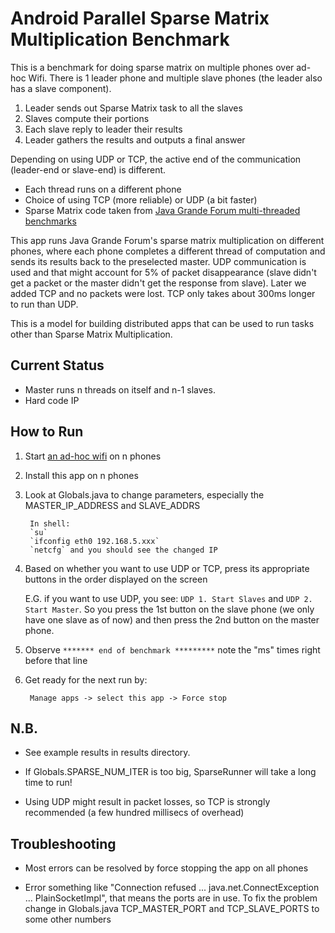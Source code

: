 Android Parallel Sparse Matrix Multiplication Benchmark
================

This is a benchmark for doing sparse matrix on multiple phones over ad-hoc Wifi. There is 1 leader phone and multiple slave phones (the leader also has a slave component).

1. Leader sends out Sparse Matrix task to all the slaves
2. Slaves compute their portions
3. Each slave reply to leader their results
4. Leader gathers the results and outputs a final answer

Depending on using UDP or TCP, the active end of the communication (leader-end or slave-end) is different.

* Each thread runs on a different phone
* Choice of using TCP (more reliable) or UDP (a bit faster)
* Sparse Matrix code taken from [Java Grande Forum multi-threaded benchmarks][jgf]

This app runs Java Grande Forum's sparse matrix multiplication on different phones, where each phone completes a different thread of computation and sends its results back to the preselected master.  UDP communication is used and that might account for 5% of packet disappearance (slave didn't get a packet or the master didn't get the response from slave). Later we added TCP and no packets were lost. TCP only takes about 300ms longer to run than UDP.

This is a model for building distributed apps that can be used to run tasks other than Sparse Matrix Multiplication.

Current Status
-----------
* Master runs n threads on itself and n-1 slaves.
* Hard code IP


How to Run
-----------

1. Start [an ad-hoc wifi][barn] on n phones
2. Install this app on n phones
3. Look at Globals.java to change parameters, especially the MASTER_IP_ADDRESS and SLAVE_ADDRS
    
        In shell:
        `su`
        `ifconfig eth0 192.168.5.xxx`
        `netcfg` and you should see the changed IP
4. Based on whether you want to use UDP or TCP, press its appropriate buttons in the order displayed on the screen

   E.G. if you want to use UDP, you see: `UDP 1. Start Slaves` and `UDP 2. Start Master`. So you press the 1st button on the slave phone (we only have one slave as of now) and then press the 2nd button on the master phone.
5. Observe `******* end of benchmark *********` note the "ms" times right before that line
6. Get ready for the next run by:

        Manage apps -> select this app -> Force stop

N.B.
---------
* See example results in results directory.

* If Globals.SPARSE_NUM_ITER is too big, SparseRunner will take a long time to run!

* Using UDP might result in packet losses, so TCP is strongly recommended (a few hundred millisecs of overhead)

Troubleshooting
----------

* Most errors can be resolved by force stopping the app on all phones

* Error something like "Connection refused ... java.net.ConnectException ... PlainSocketImpl", that means the ports are in use. To fix the problem change in Globals.java TCP_MASTER_PORT and TCP_SLAVE_PORTS to some other numbers

[jgf]: http://www2.epcc.ed.ac.uk/computing/research_activities/java_grande/threads.html
[barn]: https://github.com/haoqili/barnacle


